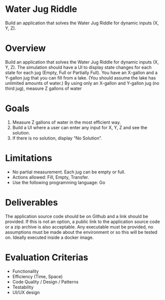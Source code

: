 # Water Jug Riddle
Build an application that solves the Water Jug Riddle for dynamic inputs (X, Y, Z).

# Overview
Build an application that solves the Water Jug Riddle for dynamic inputs (X, Y, Z). The simulation
should have a UI to display state changes for each state for each jug (Empty, Full or Partially Full).
You have an X-gallon and a Y-gallon jug that you can fill from a lake. (You should assume the lake
has unlimited amounts of water.) By using only an X-gallon and Y-gallon jug (no third jug),
measure Z gallons of water

# Goals
1. Measure Z gallons of water in the most efficient way.
2. Build a UI where a user can enter any input for X, Y, Z and see the solution.
3. If there is no solution, display “No Solution”.

# Limitations
- No partial measurement. Each jug can be empty or full.
- Actions allowed: Fill, Empty, Transfer.
- Use the following programming language: Go

# Deliverables

The application source code should be on Github and a link should be provided. If this is not an
option, a public link to the application source code or a zip archive is also acceptable. Any
executable must be provided, no assumptions must be made about the environment or so this
will be tested on. Ideally executed inside a docker image.

# Evaluation Criterias
- Functionality
- Efficiency (Time, Space)
- Code Quality / Design / Patterns
- Testability
- UI/UX design
